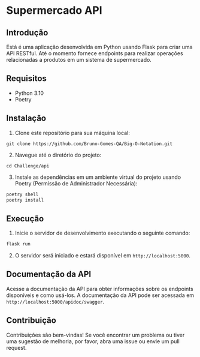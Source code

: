 # Supermercado API

## Introdução
Está é uma aplicação desenvolvida em Python usando Flask para criar uma API RESTful. Até o momento fornece endpoints para realizar operações relacionadas a produtos em um sistema de supermercado.

## Requisitos
- Python 3.10
- Poetry

## Instalação
1. Clone este repositório para sua máquina local:

```
git clone https://github.com/Bruno-Gomes-QA/Big-O-Notation.git
```

2. Navegue até o diretório do projeto:

```
cd Challenge/api
```

3. Instale as dependências em um ambiente virtual do projeto usando Poetry (Permissão de Administrador Necessária):

```python
poetry shell
poetry install
```

## Execução
1. Inicie o servidor de desenvolvimento executando o seguinte comando:

```python
flask run
```

2. O servidor será iniciado e estará disponível em `http://localhost:5000`.

## Documentação da API
Acesse a documentação da API para obter informações sobre os endpoints disponíveis e como usá-los. A documentação da API pode ser acessada em `http://localhost:5000/apidoc/swagger`.

## Contribuição
Contribuições são bem-vindas! Se você encontrar um problema ou tiver uma sugestão de melhoria, por favor, abra uma issue ou envie um pull request.
